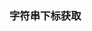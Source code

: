 ### 字符串下标获取


<Fileds />


<script setup>
  import Fileds from './filedsIndex.vue';
</script>

<style>
    .getFieldIndexBox{
        width: 80vw!important;
        height: 80vh!important;
    }
</style>
